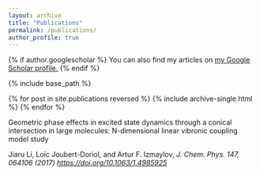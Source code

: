 ```yaml
---
layout: archive
title: "Publications"
permalink: /publications/
author_profile: true
---
```


{% if author.googlescholar %}
  You can also find my articles on <u><a href="{{author.googlescholar}}">my Google Scholar profile</a>.</u>
{% endif %}

{% include base_path %}

{% for post in site.publications reversed %}
  {% include archive-single.html %}
{% endfor %}


Geometric phase effects in excited state dynamics through a conical intersection in large molecules: N-dimensional linear vibronic coupling model study

Jiaru Li, Loïc Joubert-Doriol, and Artur F. Izmaylov, <i>J. Chem. Phys.<i> 147, 064106 (2017) https://doi.org/10.1063/1.4985925
